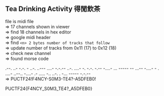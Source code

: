## Tea Drinking Activity 得閒飲茶

file is midi file<br>
=> 17 channels shown in viewer<br>
=> find 18 channels in hex editor<br>
=> google midi header<br>
=> find `<n> 2 bytes number of tracks that follow`<br>
=> update number of tracks from 0x11 (17) to 0x12 (18)<br>
=> check new channel<br>
=> found morse code<br>

.--. ..- -.-. - ..-. ..--- ....- -.-.-- ..-. ....- -. -.-. -.-- -....- ... ----- -- ...-- -....- - . ....- ..--.. -....- .- ..... -.. ..-. . -... ----- -.-.--<br>
=> PUCTF24!F4NCY-S0M3-TE4?-A5DFEB0!

PUCTF24{F4NCY_S0M3_TE4?_A5DFEB0}
